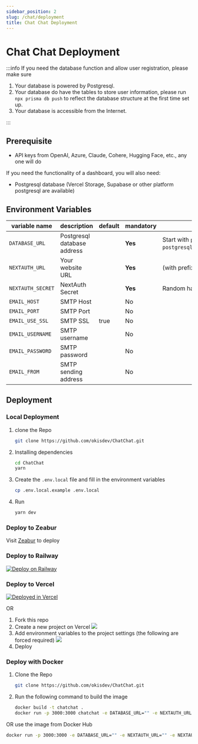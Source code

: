 ```yaml
---
sidebar_position: 2
slug: /chat/deployment
title: Chat Chat Deployment
---
```


# Chat Chat Deployment

:::info
If you need the database function and allow user registration, please make sure

1. Your database is powered by Postgresql.
2. Your database do have the tables to store user information, please run `npx prisma db push` to reflect the database structure at the first time set up.
3. Your database is accessible from the Internet.

:::

## Prerequisite

-   API keys from OpenAI, Azure, Claude, Cohere, Hugging Face, etc., any one will do

If you need the functionality of a dashboard, you will also need:

-   Postgresql database (Vercel Storage, Supabase or other platform postgresql are available)

## Environment Variables

| variable name     | description                 | default | mandatory | tips                                                                                                              |
| ----------------- | --------------------------- | ------- | --------- | ----------------------------------------------------------------------------------------------------------------- |
| `DATABASE_URL`    | Postgresql database address |         | **Yes**   | Start with `postgresql://` (if not required, please fill in `postgresql://user:password@example.com:port/dbname`) |
| `NEXTAUTH_URL`    | Your website URL            |         | **Yes**   | (with prefix)                                                                                                     |
| `NEXTAUTH_SECRET` | NextAuth Secret             |         | **Yes**   | Random hash (16 bits is best)                                                                                     |
| `EMAIL_HOST`      | SMTP Host                   |         | No        |                                                                                                                   |
| `EMAIL_PORT`      | SMTP Port                   |         | No        |                                                                                                                   |
| `EMAIL_USE_SSL`   | SMTP SSL                    | true    | No        |                                                                                                                   |
| `EMAIL_USERNAME`  | SMTP username               |         | No        |                                                                                                                   |
| `EMAIL_PASSWORD`  | SMTP password               |         | No        |                                                                                                                   |
| `EMAIL_FROM`      | SMTP sending address        |         | No        |                                                                                                                   |

## Deployment

### Local Deployment

1. clone the Repo

    ```bash
    git clone https://github.com/okisdev/ChatChat.git
    ```

2. Installing dependencies

    ```bash
    cd ChatChat
    yarn
    ```

3. Create the `.env.local` file and fill in the environment variables

    ```bash
    cp .env.local.example .env.local
    ```

4. Run

    ```bash
    yarn dev
    ```

### Deploy to Zeabur

Visit [Zeabur](https://zeabur.com) to deploy

### Deploy to Railway

[![Deploy on Railway](https://railway.app/button.svg)](https://railway.app/template/-WWW5r)

### Deploy to Vercel

[![Deployed in Vercel](https://vercel.com/button)](https://vercel.com/import/project?template=https://github.com/okisdev/ChatChat)

OR

1. Fork this repo
2. Create a new project on Vercel
   ![](./assets/Vercel-1.png)
3. Add environment variables to the project settings (the following are forced required)
   ![](./assets/Vercel-2.png)
4. Deploy

### Deploy with Docker

1. Clone the Repo

    ```bash
    git clone https://github.com/okisdev/ChatChat.git
    ```

2. Run the following command to build the image

    ```bash
    docker build -t chatchat .
    docker run -p 3000:3000 chatchat -e DATABASE_URL="" -e NEXTAUTH_URL="" -e NEXTAUTH_SECRET="" -e EMAIL_HOST="" -e EMAIL_PORT="" -e EMAIL_USERNAME="" -e EMAIL_PASSWORD="" -e EMAIL_FROM=""
    ```

OR use the image from Docker Hub

```bash
docker run -p 3000:3000 -e DATABASE_URL="" -e NEXTAUTH_URL="" -e NEXTAUTH_SECRET="" -e EMAIL_HOST="" -e EMAIL_PORT="" -e EMAIL_USERNAME="" -e EMAIL_PASSWORD="" -e EMAIL_FROM="" ghcr.io/okisdev/chatchat:latest
```
